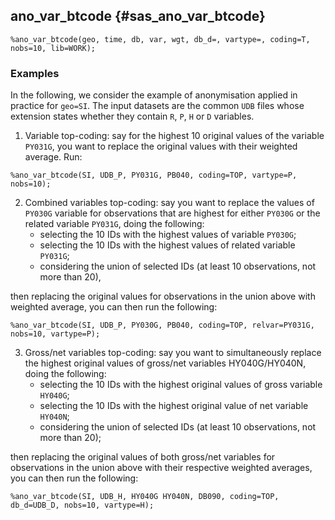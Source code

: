 ## ano_var_btcode {#sas_ano_var_btcode}

~~~sas
%ano_var_btcode(geo, time, db, var, wgt, db_d=, vartype=, coding=T, nobs=10, lib=WORK);
~~~

### Examples
In the following, we consider the example of anonymisation applied in practice 
for `geo=SI`. The input datasets are the common `UDB` files whose extension states 
whether they contain `R`, `P`, `H` or `D` variables.
1. Variable top-coding: say for the highest 10 original values of the variable 
`PY031G`, you want to replace the original values with their weighted average. 
Run:

~~~sas
%ano_var_btcode(SI, UDB_P, PY031G, PB040, coding=TOP, vartype=P, nobs=10);
~~~
2. Combined variables top-coding: say you want to replace the values of `PY030G` 
variable for observations that are highest for either `PY030G` or the related 
variable `PY031G`, doing the following: 
	* selecting the 10 IDs with the highest values of variable `PY030G`;
	* selecting the 10 IDs with the highest values of related variable `PY031G`;
	* considering the union of selected IDs (at least 10 observations, not more 
	than 20),

then replacing the original values for observations in the union above with 
weighted average, you can then run the following:

~~~sas
%ano_var_btcode(SI, UDB_P, PY030G, PB040, coding=TOP, relvar=PY031G, nobs=10, vartype=P);
~~~
3. Gross/net variables top-coding: say you want to simultaneously replace the 
highest original values of gross/net variables HY040G/HY040N, doing the following: 
	* selecting the 10 IDs with the highest original values of gross variable 
	`HY040G`;
	* selecting the 10 IDs with the highest original value of net variable `HY040N`;
	* considering the union of selected IDs (at least 10 observations, not more 
	than 20);

then replacing the original values of both gross/net variables for observations 
in the union above with their respective weighted averages, you can then run the 
following:

~~~sas
%ano_var_btcode(SI, UDB_H, HY040G HY040N, DB090, coding=TOP, db_d=UDB_D, nobs=10, vartype=H);
~~~
